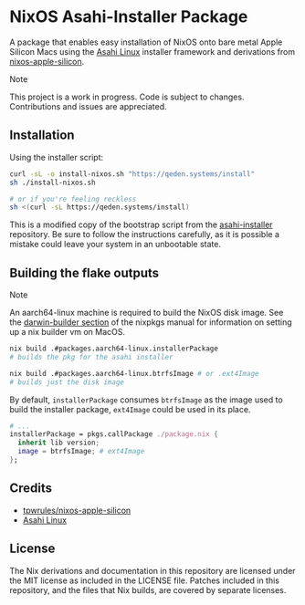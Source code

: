 # NixOS Asahi-Installer Package

A package that enables easy installation of NixOS onto bare metal Apple Silicon Macs using the [Asahi Linux](https://asahilinux.org/) installer framework and derivations from [nixos-apple-silicon](https://github.com/tpwrules/nixos-apple-silicon).

> [!NOTE]
> This project is a work in progress. Code is subject to changes. Contributions and issues are appreciated.

## Installation

Using the installer script:

```bash
curl -sL -o install-nixos.sh "https://qeden.systems/install"
sh ./install-nixos.sh

# or if you're feeling reckless
sh <(curl -sL https://qeden.systems/install)
```

This is a modified copy of the bootstrap script from the [asahi-installer](https://github.com/asahilinux/asahi-installer) repository. Be sure to follow the instructions carefully, as it is possible a mistake could leave your system in an unbootable state.

## Building the flake outputs

> [!NOTE]
> An aarch64-linux machine is required to build the NixOS disk image. See the [darwin-builder section](https://nixos.org/manual/nixpkgs/stable/#sec-darwin-builder) of the nixpkgs manual for information on setting up a nix builder vm on MacOS.

```bash
nix build .#packages.aarch64-linux.installerPackage
# builds the pkg for the asahi installer

nix build .#packages.aarch64-linux.btrfsImage # or .ext4Image
# builds just the disk image
```

By default, `installerPackage` consumes `btrfsImage` as the image used to build the installer package, `ext4Image` could be used in its place.

```nix
# ...
installerPackage = pkgs.callPackage ./package.nix {
  inherit lib version;
  image = btrfsImage; # ext4Image
};
```

## Credits

- [tpwrules/nixos-apple-silicon](https://github.com/tpwrules/nixos-apple-silicon)
- [Asahi Linux](https://github.com/asahilinux)

## License

The Nix derivations and documentation in this repository are licensed under the MIT license as included in the LICENSE file. Patches included in this repository, and the files that Nix builds, are covered by separate licenses.
